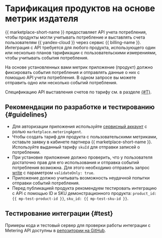 # Тарификация продуктов на основе метрик издателя

{{ marketplace-short-name }} предоставляет API учета потребления, чтобы продукты могли учитывать потребление и выставлять счета пользователям {{ yandex-cloud }} через сервис {{ billing-name }}. Интеграция с API требуется для любого продукта, использующего один или несколько планов тарификации с пользовательскими измерениями, чтобы учитывать события потребления.

На основе установленных вами метрик приложение (продукт) должно фиксировать события потребления и отправлять данные о них с помощью API учета потребления. В одном запросе вы можете отправить одно или несколько событий потребления. 

Спецификацию API выставления счетов по тарифу см. в разделе [{#T}](../api-ref/index.md).

## Рекомендации по разработке и тестированию {#guidelines}

* Для авторизации приложения используйте [сервисный аккаунт](../../iam/concepts/users/service-accounts.md) с ролью `marketplace.meteringAgent`.
* Чтобы создать тариф для продукта с пользовательскими метриками, оставьте заявку в кабинете партнера {{ marketplace-short-name }}. Используйте выданный тарифу `skuId` для отправки записей о потреблении.
* При установке приложение должно проверить, что у пользователя достаточно прав для его использования и отправка событий потребления возможна. Для этого необходимо отправить запрос [write](../api-ref/ImageProductUsage/write.md) с параметром `validateOnly: true`. 
* Приложение должно учитывать возможность неудачной попытки отправки событий потребления.
* Перед публикацией продукта рекомендуем тестировать интеграцию с API с помощью ID и SKU демонстрационного продукта: `product_id: {{ mp-test-product-id }}`, `sku_id: {{ mp-test-sku-id }}`.

## Тестирование интеграции {#test}

Примеры кода и тестовый сервер для проверки работы интеграции с Metering API доступны в [репозитории на GitHub](https://github.com/yandex-cloud-examples/yc-marketplace-api-usage-examples/blob/main/metering/README.md).
